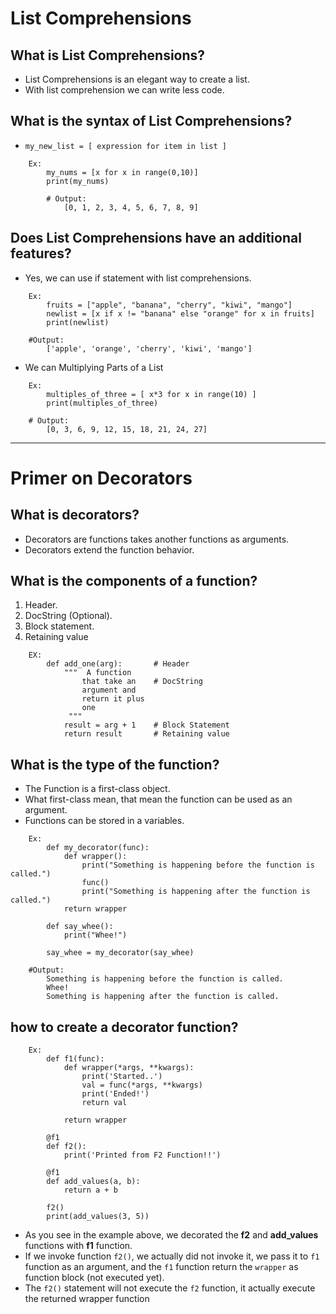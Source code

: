 # List Comprehensions

## What is List Comprehensions?
  - List Comprehensions is an elegant way to create a list.
  - With list comprehension we can write less code.


## What is the syntax of List Comprehensions?
  - `my_new_list = [ expression for item in list ]`
```
    Ex:
        my_nums = [x for x in range(0,10)]
        print(my_nums)

        # Output:
            [0, 1, 2, 3, 4, 5, 6, 7, 8, 9]
```

## Does List Comprehensions have an additional features?
  - Yes, we can use if statement with list comprehensions.
```
    Ex:
        fruits = ["apple", "banana", "cherry", "kiwi", "mango"]
        newlist = [x if x != "banana" else "orange" for x in fruits]
        print(newlist)

    #Output:
        ['apple', 'orange', 'cherry', 'kiwi', 'mango']
```
  - We can Multiplying Parts of a List
```
    Ex:
        multiples_of_three = [ x*3 for x in range(10) ]
        print(multiples_of_three)

    # Output:
        [0, 3, 6, 9, 12, 15, 18, 21, 24, 27]
``` 

---

# Primer on Decorators

## What is decorators?
  - Decorators are functions takes another functions as arguments.
  - Decorators extend the function behavior.

## What is the components of a function?
  1. Header.
  2. DocString (Optional).
  3. Block statement.
  4. Retaining value
   
```
    EX:
        def add_one(arg):       # Header
            """  A function
                that take an    # DocString
                argument and 
                return it plus
                one 
             """
            result = arg + 1    # Block Statement
            return result       # Retaining value
```

## What is the type of the function?
  - The Function is a first-class object.
  - What first-class mean, that mean the function can be used as an argument.
  - Functions can be stored in a variables.

```
    Ex:
        def my_decorator(func):
            def wrapper():
                print("Something is happening before the function is called.")
                func()
                print("Something is happening after the function is called.")
            return wrapper

        def say_whee():
            print("Whee!")

        say_whee = my_decorator(say_whee)

    #Output:
        Something is happening before the function is called.
        Whee!
        Something is happening after the function is called.
```

## how to create a decorator function?

```
    Ex:
        def f1(func):
            def wrapper(*args, **kwargs):
                print('Started..')
                val = func(*args, **kwargs)
                print('Ended!')
                return val

            return wrapper

        @f1
        def f2():
            print('Printed from F2 Function!!')

        @f1
        def add_values(a, b):
            return a + b

        f2()
        print(add_values(3, 5))
```

  - As you see in the example above, we decorated the **f2** and **add_values** functions with **f1** function.
  - If we invoke function `f2()`, we actually did not invoke it, we pass it to `f1` function as an argument, and the `f1` function return the `wrapper` as function block (not executed yet).
  - The `f2()` statement will not execute the `f2` function, it actually execute the returned wrapper function